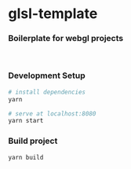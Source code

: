# glsl-template
### Boilerplate for webgl projects
<br/>

### Development Setup

```bash
# install dependencies
yarn

# serve at localhost:8080
yarn start
```

### Build project
```
yarn build
```
